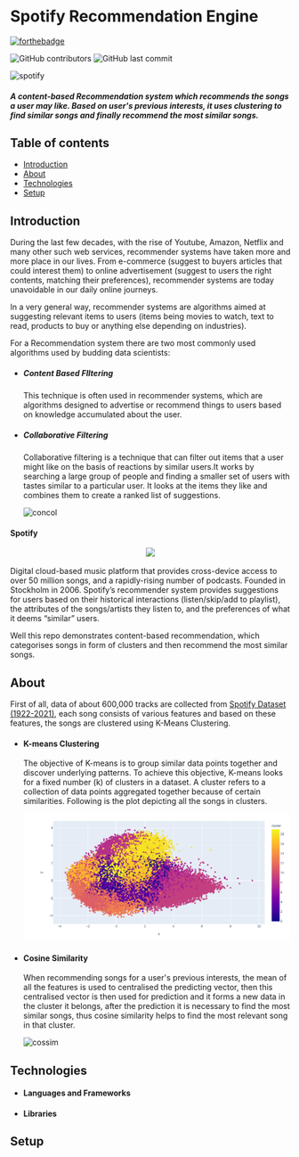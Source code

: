 # Spotify Recommendation Engine

[![forthebadge](https://forthebadge.com/images/badges/made-with-python.svg)](https://forthebadge.com)

![GitHub contributors](https://img.shields.io/github/contributors/pradyyadav/Spotify-Recommendation-Engine)    ![GitHub last commit](https://img.shields.io/github/last-commit/pradyyadav/Spotify-Recommendation-Engine)

![spotify](https://storage.googleapis.com/pr-newsroom-wp/1/2020/03/Header.png)

##### A content-based Recommendation system which recommends the songs a user may like. Based on user's previous interests, it uses clustering to find similar songs and finally recommend the most similar songs.


## Table of contents
- [Introduction](https://github.com/pradyyadav/Spotify-Recommendation-Engine#Introduction)
- [About](https://github.com/pradyyadav/Spotify-Recommendation-Engine#About)
- [Technologies](https://github.com/pradyyadav/Spotify-Recommendation-Engine#Technologies)
- [Setup](https://github.com/pradyyadav/Spotify-Recommendation-Engine#Setup)

## Introduction
During the last few decades, with the rise of Youtube, Amazon, Netflix and many other such web services, recommender systems have taken more and more place in our lives. From e-commerce (suggest to buyers articles that could interest them) to online advertisement (suggest to users the right contents, matching their preferences), recommender systems are today unavoidable in our daily online journeys.

In a very general way, recommender systems are algorithms aimed at suggesting relevant items to users (items being movies to watch, text to read, products to buy or anything else depending on industries).

For a Recommendation system there are two most commonly used algorithms used by budding data scientists:
- ##### Content Based FIltering
    
    This technique is often used in recommender systems, which are algorithms designed to advertise or recommend things to users based on knowledge accumulated about the user.
- ##### Collaborative Filtering
    Collaborative filtering is a technique that can filter out items that a user might like on the basis of reactions by similar users.It works by searching a large group of people and finding a smaller set of users with tastes similar to a particular user. It looks at the items they like and combines them to create a ranked list of suggestions.

    ![concol](https://userscontent2.emaze.com/images/33a3dfc3-ee4e-4e6c-b5f0-35bf1635bc72/decf302dc639e1593fc56f205d074de1.png) 


#### Spotify
   
   <p align="center"><img src = "https://img.icons8.com/plasticine/2x/spotify.png"</p>

Digital cloud-based music platform that provides cross-device access to over 50 million songs, and a rapidly-rising number of podcasts. Founded in Stockholm in 2006. Spotify’s recommender system provides suggestions for users based on their historical interactions (listen/skip/add to playlist), the attributes of the songs/artists they listen to, and the preferences of what it deems “similar” users.

Well this repo demonstrates content-based recommendation, which categorises songs in form of clusters and then recommend the most similar songs.
## About
First of all, data of about 600,000 tracks are collected from [Spotify Dataset (1922-2021)](https://www.kaggle.com/yamaerenay/spotify-dataset-19212020-160k-tracks), each song consists of various features and based on these features, the songs are clustered using K-Means Clustering.
- #### K-means Clustering

    The objective of K-means is to group similar data points together and discover underlying patterns. To achieve this objective, K-means looks for a fixed number (k) of clusters in a dataset. A cluster refers to a collection of data points aggregated together because of certain similarities. Following is the plot depicting all the songs in clusters.
    
    ![cluster](https://github.com/pradyyadav/Images/blob/main/cluster.png?raw=true)
    
- #### Cosine Similarity 

    When recommending songs for a user's previous interests, the mean of all the features is used to centralised the predicting vector, then this centralised vector is then used for prediction and it forms a new data in the cluster it belongs, after the prediction it is necessary to find the most similar songs, thus cosine similarity helps to find the most relevant song in that cluster.
    
    ![cossim](https://datascience-enthusiast.com/figures/cosine_sim.png)
## Technologies

- #### Languages and Frameworks
- #### Libraries

## Setup
